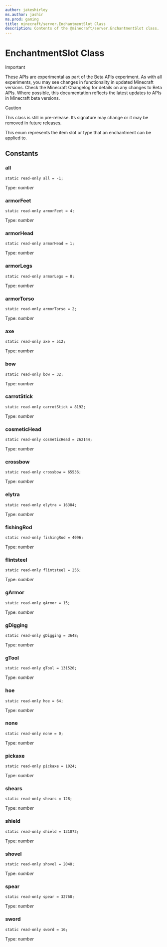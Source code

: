```yaml
---
author: jakeshirley
ms.author: jashir
ms.prod: gaming
title: minecraft/server.EnchantmentSlot Class
description: Contents of the @minecraft/server.EnchantmentSlot class.
---
```

# EnchantmentSlot Class
>[!IMPORTANT]
>These APIs are experimental as part of the Beta APIs experiment. As with all experiments, you may see changes in functionality in updated Minecraft versions. Check the Minecraft Changelog for details on any changes to Beta APIs. Where possible, this documentation reflects the latest updates to APIs in Minecraft beta versions.

> [!CAUTION]
> This class is still in pre-release.  Its signature may change or it may be removed in future releases.

This enum represents the item slot or type that an enchantment can be applied to.

## Constants

### **all**
`static read-only all = -1;`

Type: *number*

### **armorFeet**
`static read-only armorFeet = 4;`

Type: *number*

### **armorHead**
`static read-only armorHead = 1;`

Type: *number*

### **armorLegs**
`static read-only armorLegs = 8;`

Type: *number*

### **armorTorso**
`static read-only armorTorso = 2;`

Type: *number*

### **axe**
`static read-only axe = 512;`

Type: *number*

### **bow**
`static read-only bow = 32;`

Type: *number*

### **carrotStick**
`static read-only carrotStick = 8192;`

Type: *number*

### **cosmeticHead**
`static read-only cosmeticHead = 262144;`

Type: *number*

### **crossbow**
`static read-only crossbow = 65536;`

Type: *number*

### **elytra**
`static read-only elytra = 16384;`

Type: *number*

### **fishingRod**
`static read-only fishingRod = 4096;`

Type: *number*

### **flintsteel**
`static read-only flintsteel = 256;`

Type: *number*

### **gArmor**
`static read-only gArmor = 15;`

Type: *number*

### **gDigging**
`static read-only gDigging = 3648;`

Type: *number*

### **gTool**
`static read-only gTool = 131520;`

Type: *number*

### **hoe**
`static read-only hoe = 64;`

Type: *number*

### **none**
`static read-only none = 0;`

Type: *number*

### **pickaxe**
`static read-only pickaxe = 1024;`

Type: *number*

### **shears**
`static read-only shears = 128;`

Type: *number*

### **shield**
`static read-only shield = 131072;`

Type: *number*

### **shovel**
`static read-only shovel = 2048;`

Type: *number*

### **spear**
`static read-only spear = 32768;`

Type: *number*

### **sword**
`static read-only sword = 16;`

Type: *number*


